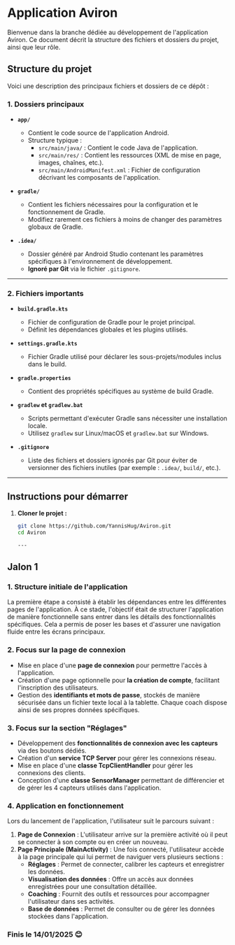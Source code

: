# Application Aviron

Bienvenue dans la branche dédiée au développement de l'application Aviron. Ce document décrit la structure des fichiers et dossiers du projet, ainsi que leur rôle. 

## Structure du projet

Voici une description des principaux fichiers et dossiers de ce dépôt :

### **1. Dossiers principaux**

- **`app/`**
  - Contient le code source de l'application Android.
  - Structure typique :
    - `src/main/java/` : Contient le code Java de l'application.
    - `src/main/res/` : Contient les ressources (XML de mise en page, images, chaînes, etc.).
    - `src/main/AndroidManifest.xml` : Fichier de configuration décrivant les composants de l'application.

- **`gradle/`**
  - Contient les fichiers nécessaires pour la configuration et le fonctionnement de Gradle.
  - Modifiez rarement ces fichiers à moins de changer des paramètres globaux de Gradle.

- **`.idea/`**
  - Dossier généré par Android Studio contenant les paramètres spécifiques à l'environnement de développement.
  - **Ignoré par Git** via le fichier `.gitignore`.

---

### **2. Fichiers importants**

- **`build.gradle.kts`**
  - Fichier de configuration de Gradle pour le projet principal.
  - Définit les dépendances globales et les plugins utilisés.

- **`settings.gradle.kts`**
  - Fichier Gradle utilisé pour déclarer les sous-projets/modules inclus dans le build.

- **`gradle.properties`**
  - Contient des propriétés spécifiques au système de build Gradle.

- **`gradlew` et `gradlew.bat`**
  - Scripts permettant d'exécuter Gradle sans nécessiter une installation locale.
  - Utilisez `gradlew` sur Linux/macOS et `gradlew.bat` sur Windows.

- **`.gitignore`**
  - Liste des fichiers et dossiers ignorés par Git pour éviter de versionner des fichiers inutiles (par exemple : `.idea/`, `build/`, etc.).
---

## Instructions pour démarrer

1. **Cloner le projet :**
   ```bash
   git clone https://github.com/YannisHug/Aviron.git
   cd Aviron

   ---

## Jalon 1

### 1. Structure initiale de l'application

La première étape a consisté à établir les dépendances entre les différentes pages de l'application. À ce stade, l'objectif était de structurer l'application de manière fonctionnelle sans entrer dans les détails des fonctionnalités spécifiques. Cela a permis de poser les bases et d'assurer une navigation fluide entre les écrans principaux.

### 2. Focus sur la page de connexion

- Mise en place d'une **page de connexion** pour permettre l'accès à l'application.
- Création d'une page optionnelle pour **la création de compte**, facilitant l'inscription des utilisateurs.
- Gestion des **identifiants et mots de passe**, stockés de manière sécurisée dans un fichier texte local à la tablette. Chaque coach dispose ainsi de ses propres données spécifiques.

### 3. Focus sur la section "Réglages"

- Développement des **fonctionnalités de connexion avec les capteurs** via des boutons dédiés.
- Création d'un **service TCP Server** pour gérer les connexions réseau.
- Mise en place d'une **classe TcpClientHandler** pour gérer les connexions des clients.
- Conception d'une **classe SensorManager** permettant de différencier et de gérer les 4 capteurs utilisés dans l'application.

### 4. Application en fonctionnement

Lors du lancement de l'application, l'utilisateur suit le parcours suivant :

1. **Page de Connexion** : L'utilisateur arrive sur la première activité où il peut se connecter à son compte ou en créer un nouveau.
2. **Page Principale (MainActivity)** : Une fois connecté, l'utilisateur accède à la page principale qui lui permet de naviguer vers plusieurs sections :
    - **Réglages** : Permet de connecter, calibrer les capteurs et enregistrer les données.
    - **Visualisation des données** : Offre un accès aux données enregistrées pour une consultation détaillée.
    - **Coaching** : Fournit des outils et ressources pour accompagner l'utilisateur dans ses activités.
    - **Base de données** : Permet de consulter ou de gérer les données stockées dans l'application.
  
### Finis le 14/01/2025 😊

